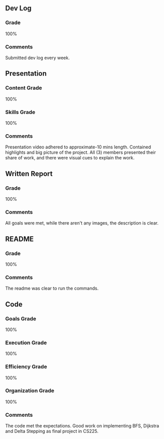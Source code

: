 ## **Dev Log**
### Grade 
100%
### Comments
Submitted dev log every week.

## **Presentation** 
### Content Grade
100%
### Skills Grade
100%
### Comments
Presentation video adhered to approximate-10 mins length. Contained highlights and big picture of the project. All (3) members presented their share of work, and there were visual cues to explain the work.

## **Written Report**
### Grade
100%
### Comments
All goals were met, while there aren't any images, the description is clear.

## **README** 
### Grade
100%
### Comments
The readme was clear to run the commands.

## **Code** 
### Goals Grade
100%
### Execution Grade
100%
### Efficiency Grade
100%
### Organization Grade
100%
### Comments
The code met the expectations. Good work on implementing BFS, Dijkstra and Delta Stepping as final project in CS225.